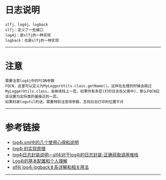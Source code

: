 # 日志说明
    slfj、log4j、logback
    slfj：定义了一些接口
    log4j：是slfj的一种实现
    logback：也是slfj的一种实现
---
# 注意
    需要注意log4j中的FCQN参数
    FQCN，这里可以定义为MyLoggerUtils.class.getName()。这样在处理的时候会跳过MyLoggerUtils.class，会继续找上一层，如果你有多层(打印日志在父类中)，那么FQCN应该设置为实际类的最接近的一层。
    如果封装logutil的话，需要特别注意改参数，否则日志打印的位置不对
---
# 参考链接
   * [log4j.xml中的几个使用心得和说明](http://blog.sina.com.cn/s/blog_8f99a1640102v3eo.html)
   * [log4j 的实现原理](http://blog.sina.com.cn/s/blog_6cb15f8f0100ud0n.html)
   * [log4j日志封装说明—slf4j对于log4j的日志封装-正确获取调用堆栈](http://www.coderli.com/log4j-slf4j-logger-linenumber/)
   * [Log4j的基本配置和个人理解](blog.csdn.net/beyond667/article/details/8847318)
   * [slf4j log4j logback关系详解和相关用法](http://www.cnblogs.com/Sinte-Beuve/p/5758971.html)

---